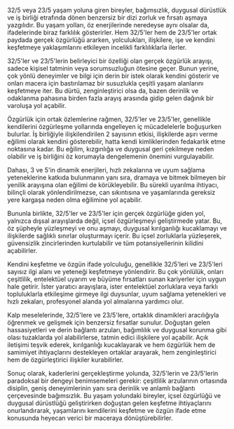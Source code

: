32/5 veya 23/5 yaşam yoluna giren bireyler, bağımsızlık, duygusal dürüstlük ve iş birliği etrafında dönen benzersiz bir dizi zorluk ve fırsatı aşmaya yazgılıdır.  Bu yaşam yolları, öz enerjilerinde neredeyse aynı olsalar da, ifadelerinde biraz farklılık gösterirler. Hem 32/5'ler hem de 23/5'ler ortak paydada gerçek özgürlüğü ararken, yolculukları, ilişkilere, işe ve kendini keşfetmeye yaklaşımlarını etkileyen incelikli farklılıklarla ilerler.

32/5'ler ve 23/5'lerin belirleyici bir özelliği olan gerçek özgürlük arayışı, sadece kişisel tatminin veya sorumsuzluğun ötesine geçer. Bunun yerine, çok yönlü deneyimler ve bilgi için derin bir istek olarak kendini gösterir ve onları macera için bastırılamaz bir susuzlukla çeşitli yaşam alanlarını keşfetmeye iter. Bu dürtü, zenginleştirici olsa da, bazen derinlik ve odaklanma pahasına birden fazla arayış arasında gidip gelen dağınık bir varoluşa yol açabilir. 

Özgürlük için ortak özlemlerine rağmen, 32/5'ler ve 23/5'ler, genellikle kendilerini özgürleşme yollarında engelleyen iç mücadelelerle boğuşurken bulurlar. İş birliğiyle ilişkilendirilen 2 sayısının etkisi, ilişkilerde aşırı verme eğilimi olarak kendini gösterebilir, hatta kendi kimliklerinden fedakarlık etme noktasına kadar. Bu eğilim, kızgınlığa ve duygusal geri çekilmeye neden olabilir ve iş birliğini öz korumayla dengelemenin önemini vurgulayabilir. 

Dahası, 3 ve 5'in dinamik enerjileri, hızlı zekalarına ve uyum sağlama yeteneklerine katkıda bulunmanın yanı sıra, dramaya ve bitmek bilmeyen bir yenilik arayışına olan eğilimi de körükleyebilir. Bu sürekli uyarılma ihtiyacı, bilinçli olarak yönlendirilmezse, can sıkıntısına ve yaşamlarında gereksiz yere kargaşa neden olma eğilimine yol açabilir. 

Bununla birlikte, 32/5'ler ve 23/5'ler için gerçek özgürlüğe giden yol, yalnızca dışsal arayışlarda değil, içsel özgürleşmeyi geliştirmede yatar. Bu, öz şüpheyle yüzleşmeyi ve onu aşmayı, duygusal kırılganlığı kucaklamayı ve ilişkilerde sağlıklı sınırlar oluşturmayı içerir. Bu içsel zorluklarla yüzleşerek, güvensizlik zincirlerinden kurtulabilir ve tüm potansiyellerinin kilidini açabilirler.

Kendini keşfetme ve özgün ifade yolculuğu, genellikle 32/5'leri ve 23/5'leri sayısız ilgi alanı ve yeteneği keşfetmeye yönlendirir. Bu çok yönlülük, onları çeşitlilik, entelektüel uyarım ve büyüme fırsatları sunan kariyerler için uygun hale getirir. İster yaratıcı arayışlara, ister entelektüel zorluklara veya farklı topluluklarla etkileşime girmeye ilgi duysunlar, uyum sağlama yetenekleri ve hızlı zekaları, profesyonel alanda yol almalarına yardımcı olur.

Kalp meselelerinde, 32/5'lere ve 23/5'lere, ortaklık dinamikleri aracılığıyla öğrenmek ve gelişmek için benzersiz fırsatlar sunulur. Doğuştan gelen hassasiyetleri ve derin bağlantı arzuları, bağımlılık ve duygusal korunma gibi olası tuzaklarda yol alabilirlerse, tatmin edici ilişkilere yol açabilir. Açık iletişimi teşvik ederek, kırılganlığı kucaklayarak ve hem özgürlük hem de samimiyet ihtiyaçlarını destekleyen ortaklar arayarak, hem zenginleştirici hem de özgürleştirici ilişkiler kurabilirler.

Sonuç olarak, kaderlerini gerçekleştirme yolunda, 32/5'lerin ve 23/5'lerin paradoksal bir dengeyi benimsemeleri gerekir: çeşitlilik arzularının ortasında disiplin, geniş deneyimlerinin yanı sıra derinlik ve anlamlı bağlantı çerçevesinde bağımsızlık. Bu yaşam yolundaki bireyler, içsel özgürlüğü ve duygusal dürüstlüğü geliştirirken doğuştan gelen keşfetme ihtiyaçlarını onurlandırarak, yaşamlarını kendilerini keşfetme ve özgün ifade etme konusunda heyecan verici bir maceraya dönüştürebilirler. 
